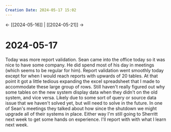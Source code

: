 ```yaml
---
Creation Date: 2024-05-17 15:02
---
```


<- [[2024-05-16]] | [[2024-05-21]]  ->

# 2024-05-17
Today was more report validation. Sean came into the office today so it was nice to have some company. He did spend most of his day in meetings (which seems to be regular for him). Report validation went smoothly today except for when I would reach reports with upwards of 20 tables. At that point it got a little tedious expanding the excel spreadsheet that I made to accommodate these large group of rows. Still haven't really figured out why some tables on the new system display data when they didn't on the old system, and vice versa. Likely due to some sort of query or source data issue that we haven't solved yet, but will need to solve in the future. In one of Sean's meetings they talked about how since the shutdown we might upgrade all of their systems in place. Either way I'm still going to Sherritt next week to get some hands on experience. I'll report with with what I learn next week.